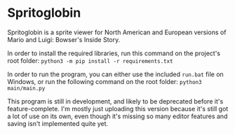 # Spritoglobin
Spritoglobin is a sprite viewer for North American and European versions of Mario and Luigi: Bowser's Inside Story.

In order to install the required libraries, run this command on the project's root folder: `python3 -m pip install -r requirements.txt`

In order to run the program, you can either use the included `run.bat` file on Windows, or run the following command on the root folder: `python3 main/main.py`

This program is still in development, and likely to be deprecated before it's feature-complete.
I'm mostly just uploading this version because it's still got a lot of use on its own, even though it's missing so many editor features and saving isn't implemented quite yet.
